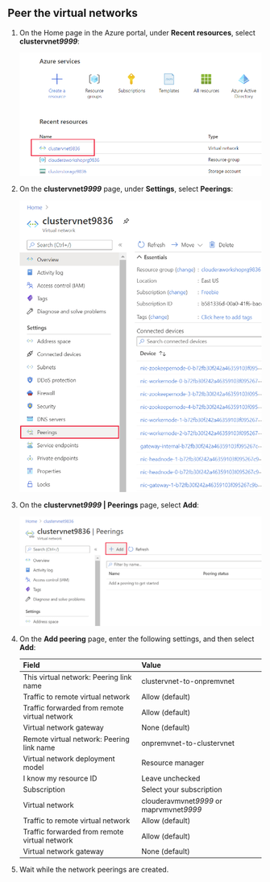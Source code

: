 ## Peer the virtual networks

1. On the Home page in the Azure portal, under **Recent resources**, select **clustervnet*9999***:

    ![The **Recent resource** list on the Home page in the Azure portal. The user has selected the **clustervnet** virtual network](../ClouderaMigration/Images/1-Recent-Resources.png)

1. On the **clustervnet*9999*** page, under **Settings**, select **Peerings**:

    ![The **clustervnet** page in the Azure portal. The user has selected **Peerings**](../ClouderaMigration/Images/1-Peerings.png)

1. On the **clustervnet*9999* | Peerings** page, select **Add**:

    ![The **clustervnet | Peerings** page in the Azure portal. The user is about to add a new peering](../ClouderaMigration/Images/1-Peerings-Add.png)

1. On the **Add peering** page, enter the following settings, and then select **Add**:

    | Field | Value|
    |-|-|
    | This virtual network: Peering link name | clustervnet-to-onpremvnet |
    | Traffic to remote virtual network | Allow (default) |
    | Traffic forwarded from remote virtual network | Allow (default) |
    | Virtual network gateway | None (default) |
    | Remote virtual network: Peering link name | onpremvnet-to-clustervnet |
    | Virtual network deployment model | Resource manager |
    | I know my resource ID | Leave unchecked |
    | Subscription | Select your subscription |
    | Virtual network | clouderavmvnet*9999*  or maprvmvnet*9999* |
    | Traffic to remote virtual network | Allow (default) |
    | Traffic forwarded from remote virtual network | Allow (default) |
    | Virtual network gateway | None (default) |
    
1. Wait while the network peerings are created.